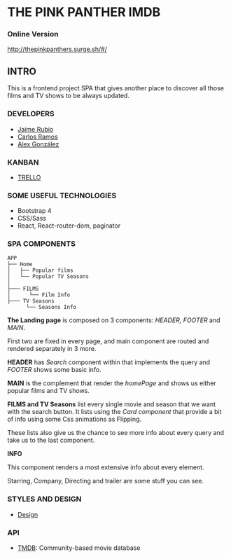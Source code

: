 # THE PINK PANTHER IMDB 


### Online Version

http://thepinkpanthers.surge.sh/#/

## INTRO

This is a frontend project SPA that gives another place to discover all those films and TV shows to be always updated.
<br>

### DEVELOPERS

- <a href="https://github.com/JaimeRC">Jaime Rubio</a>
- <a href="https://github.com/Asix94">Carlos Ramos</a>
- <a href="https://github.com/AlexGonRod">Alex González</a>


### KANBAN 

- <a href="https://trello.com/b/dBKU5l7x/themoviedb"> TRELLO</a>

### SOME USEFUL TECHNOLOGIES

- Bootstrap 4
- CSS/Sass
- React, React-router-dom, paginator


### SPA COMPONENTS

``` bh
APP
├── Home
│   ├── Popular films
│   └── Popular TV Seasons
│
├─── FILMS
│      └── Film Info
├─── TV Seasons
      └── Seasons Info
```

**The Landing page** is composed on 3 components: *HEADER, FOOTER* and *MAIN*.

First two are fixed in every page, and main component are routed and rendered separately in 3 more.

**HEADER** has *Search* component within that implements the query and *FOOTER* shows some basic info.

**MAIN** is the complement that render the *homePage* and shows us either popular films and TV shows.

**FILMS and TV Seasons** list every single movie and season that we want with the search button.
It lists using the *Card component* that provide a bit of info using  some Css animations as Flipping.

These lists also give us the chance to see more info about every query and take us to the last component.

**INFO**

This component renders a most extensive info about every element.

Starring, Company, Directing and trailer are some stuff you can see.





### STYLES AND DESIGN

- <a href="https://github.com/JaimeRC/ThePinkPanter/tree/develop/thepinkpanther/public/design">Design </a>

### API
- <a href="https://www.themoviedb.org/documentation/api">TMDB</a>: Community-based movie database


